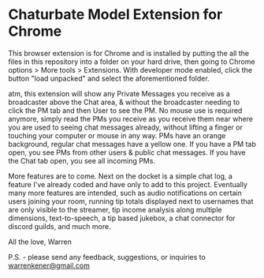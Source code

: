 # Chaturbate Model Extension for Chrome

This browser extension is for Chrome and is installed by putting the all the files in this repository into a folder on your hard drive, then going to Chrome options > More tools > Extensions. With developer mode enabled, click the button "load unpacked" and select the aforementioned folder.

atm, this extension will show any Private Messages you receive as a broadcaster above the Chat area, & without the broadcaster needing to click the PM tab and then User to see the PM. No mouse use is required anymore, simply read the PMs you receive as you receive them near where you are used to seeing chat messages already, without lifting a finger or touching your computer or mouse in any way. PMs have an orange background, regular chat messages have a yellow one. If you have a PM tab open, you see PMs from other users & public chat messages. If you have the Chat tab open, you see all incoming PMs.

More features are to come. Next on the docket is a simple chat log, a feature I've already coded and have only to add to this project. Eventually many more features are intended, such as audio notifications on certain users joining your room, running tip totals displayed next to usernames that are only visible to the streamer, tip income analysis along multiple dimensions, text-to-speech, a tip based jukebox, a chat connector for discord guilds, and much more.

All the love,
Warren

P.S. - please send any feedback, suggestions, or inquiries to warrenkener@gmail.com
